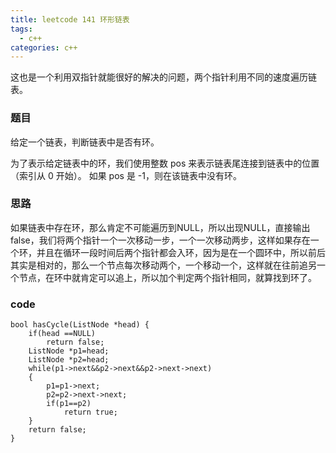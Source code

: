 ```yaml
---
title: leetcode 141 环形链表
tags:
  - c++ 
categories: c++ 
---
```

这也是一个利用双指针就能很好的解决的问题，两个指针利用不同的速度遍历链表。
<!-- more -->

### 题目
给定一个链表，判断链表中是否有环。

为了表示给定链表中的环，我们使用整数 pos 来表示链表尾连接到链表中的位置（索引从 0 开始）。 如果 pos 是 -1，则在该链表中没有环。
### 思路
如果链表中存在环，那么肯定不可能遍历到NULL，所以出现NULL，直接输出false，我们将两个指针一个一次移动一步，一个一次移动两步，这样如果存在一个环，并且在循环一段时间后两个指针都会入环，因为是在一个圆环中，所以前后其实是相对的，那么一个节点每次移动两个，一个移动一个，这样就在往前追另一个节点，在环中就肯定可以追上，所以加个判定两个指针相同，就算找到环了。
### code
    bool hasCycle(ListNode *head) {
        if(head ==NULL)
            return false;
        ListNode *p1=head;
        ListNode *p2=head;
        while(p1->next&&p2->next&&p2->next->next)
        {
            p1=p1->next;
            p2=p2->next->next;
            if(p1==p2)
                return true;
        }
        return false;
    }

